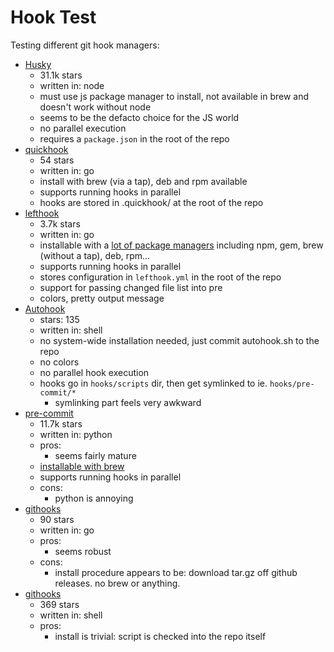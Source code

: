# Hook Test

Testing different git hook managers:

* [Husky](https://github.com/typicode/husky)
  * 31.1k stars
  * written in: node
  * must use js package manager to install, not available in brew and doesn't
    work without node
  * seems to be the defacto choice for the JS world
  * no parallel execution
  * requires a `package.json` in the root of the repo
* [quickhook](https://github.com/dirk/quickhook)
  * 54 stars
  * written in: go
  * install with brew (via a tap), deb and rpm available
  * supports running hooks in parallel
  * hooks are stored in .quickhook/ at the root of the repo
* [lefthook](https://github.com/evilmartians/lefthook)
  * 3.7k stars
  * written in: go
  * installable with a [lot of package managers](https://github.com/evilmartians/lefthook/blob/master/docs/install.md)
    including npm, gem, brew (without a tap), deb, rpm...
  * supports running hooks in parallel
  * stores configuration in `lefthook.yml` in the root of the repo
  * support for passing changed file list into pre
  * colors, pretty output message
* [Autohook](https://github.com/Autohook/Autohook)
  * stars: 135
  * written in: shell
  * no system-wide installation needed, just commit autohook.sh to the repo
  * no colors
  * no parallel hook execution
  * hooks go in `hooks/scripts` dir, then get symlinked to ie. `hooks/pre-commit/*`
    * symlinking part feels very awkward
* [pre-commit](https://github.com/pre-commit/pre-commit)
  * 11.7k stars
  * written in: python
  * pros:
    * seems fairly mature
  * [installable with brew](https://pre-commit.com/#install)
  * supports running hooks in parallel
  * cons:
    * python is annoying
* [githooks](https://github.com/gabyx/githooks)
  * 90 stars
  * written in: go
  * pros:
    * seems robust
  * cons:
    * install procedure appears to be: download tar.gz off github releases. no
      brew or anything.
* [githooks](https://github.com/rycus86/githooks)
  * 369 stars
  * written in: shell
  * pros:
    * install is trivial: script is checked into the repo itself
